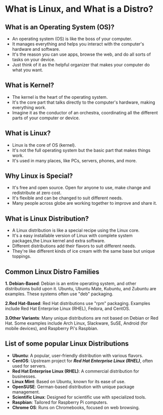 # What is Linux, and What is a Distro?

## What is an Operating System (OS)?

- An operating system (OS) is like the boss of your computer. 
- It manages everything and helps you interact with the computer's hardware and software. 
- It's the reason you can use apps, browse the web, and do all sorts of tasks on your device. 
- Just think of it as the helpful organizer that makes your computer do what you want.

## What is Kernel?

- The kernel is the heart of the operating system. 
- It's the core part that talks directly to the computer's hardware, making everything work. 
- Imagine it as the conductor of an orchestra, coordinating all the different parts of your computer or device.


## What is Linux?

- Linux is the core of OS (kernel).
- It's not the full operating system but the basic part that makes things work.
- It's used in many places, like PCs, servers, phones, and more.

## Why Linux is Special?
- It's free and open source. Open for anyone to use, make change and redistribute at zero cost.
- It's flexible and can be changed to suit different needs.
- Many people across globe are working together to improve and share it.


## What is Linux Distribution?

- A Linux distribution is like a special recipe using the Linux core. 
- It's a easy installable version of Linux with complete system packages,the Linux kernel and extra software. 
- Different distributions add their flavors to suit different needs. 
- They're like different kinds of ice cream with the same base but unique toppings.

## Common Linux Distro Families

**1. Debian-Based**: Debian is an entire operating system, and other distributions build upon it. Ubuntu, Ubuntu Mate, Kubuntu, and Zubuntu are examples. These systems often use "deb" packaging.

**2.Red Hat-Based**: Red Hat distributions use "rpm" packaging. Examples include Red Hat Enterprise Linux (RHEL), Fedora, and CentOS.

**3.Other Variants**: Many unique distributions are not based on Debian or Red Hat. Some examples include Arch Linux, Slackware, SuSE, Android (for mobile devices), and Raspberry Pi's Raspbian.

## List of some popular Linux Distributions

- **Ubuntu**: A popular, user-friendly distribution with various flavors.
- **CentOS**: Upstream project for ***Red Hat Enterprise Linux (RHEL)***, often used for servers.
- **Red Hat Enterprise Linux (RHEL)**: A commercial distribution for businesses.
- **Linux Mint**: Based on Ubuntu, known for its ease of use.
- **OpenSUSE**: German-based distribution with unique package management.
- **Scientific Linux**: Designed for scientific use with specialized tools.
- **Raspbian**: Tailored for Raspberry Pi computers.
- **Chrome OS**: Runs on Chromebooks, focused on web browsing.
